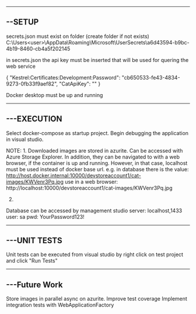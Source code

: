 ---------------------------------------------------------------------------------------------------
--SETUP
--------------------------------------------------------------------------------------------------
secrets.json must exist on folder (create folder if not exists)
C:\Users\<user>\AppData\Roaming\Microsoft\UserSecrets\a6d43594-b9bc-4b19-8460-cb4a5f202145

in secrets.json the api key must be inserted that will be used for quering the web service

{
  "Kestrel:Certificates:Development:Password": "cb650533-fe43-4834-9273-0fb33f9aef82",
  "CatApiKey": "<insert api key>"
}

Docker desktop must be up and running

--------------------------------------------------------------------------------------------------
---EXECUTION
--------------------------------------------------------------------------------------------------
Select docker-compose as startup project.
Begin debugging the application in visual studio.

NOTE:
1.
Downloaded images are stored in azurite.
Can be accessed with Azure Storage Explorer.
In addition, they can be navigated to with a web browser, if the container is up and running.
However, in that case, localhost must be used instead of docker base url.
e.g.
in database there is the value: http://host.docker.internal:10000/devstoreaccount1/cat-images/KWVenr3Pq.jpg
use in a web browser: http://localhost:10000/devstoreaccount1/cat-images/KWVenr3Pq.jpg

2. 
Database can be accessed by management studio
server: localhost,1433
user: sa
pwd: YourPassword123!

--------------------------------------------------------------------------------------------------
---UNIT TESTS
--------------------------------------------------------------------------------------------------
Unit tests can be executed from visual studio by right click on test project and click "Run Tests"

--------------------------------------------------------------------------------------------------
---Future Work
--------------------------------------------------------------------------------------------------

Store images in parallel async on azurite.
Improve test coverage
Implement integration tests with WebApplicationFactory
